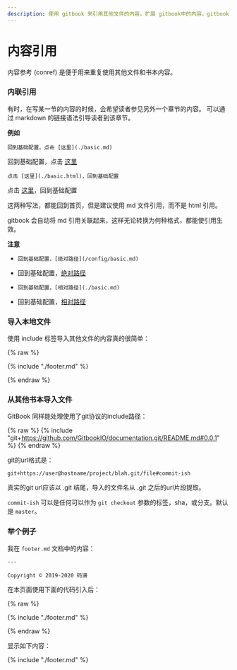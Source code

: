 ```yaml
---
description: 使用 gitbook 来引用其他文件的内容，扩展 gitbook中的内容，gitbook导入本地或互联网上的资源，
---
```

# 内容引用

内容参考 (conref) 是便于用来重复使用其他文件和书本内容。


### 内联引用

有时，在写某一节的内容的时候，会希望读者参见另外一个章节的内容。
可以通过 markdown 的链接语法引导读者到该章节。

**例如**

`回到基础配置，点击 [这里](./basic.md)`

回到基础配置，点击 [这里](./basic.md)

`点击 [这里](./basic.html)，回到基础配置`

点击 [这里](./basic.html)，回到基础配置

这两种写法，都能回到首页，但是建议使用 md 文件引用，而不是 html 引用。

gitbook 会自动将 md 引用关联起来，这样无论转换为何种格式，都能使引用生效。

**注意**

- `回到基础配置，[绝对路径](/config/basic.md)` 
- 回到基础配置，[绝对路径](/config/basic.md)

- `回到基础配置，[相对路径](./basic.md)` 
- 回到基础配置，[相对路径](./basic.md)


### 导入本地文件

使用 include 标签导入其他文件的内容真的很简单：

{% raw %}

{% include "./footer.md" %}

{% endraw %}

### 从其他书本导入文件

GitBook 同样能处理使用了git协议的include路径：

{% raw %}
{% include "git+https://github.com/GitbookIO/documentation.git/README.md#0.0.1" %}
{% endraw %}

git的url格式是：

`git+https://user@hostname/project/blah.git/file#commit-ish`

真实的git url应该以 .git 结尾，导入的文件名从 .git 之后的url片段提取。

`commit-ish` 可以是任何可以作为 `git checkout` 参数的标签，sha，或分支。默认是 `master`。

### 举个例子

我在 `footer.md` 文档中的内容：

```
---

Copyright © 2019-2020 码谱
```

在本页面使用下面的代码引入后：

{% raw %}

{% include "./footer.md" %}

{% endraw %}

显示如下内容：

{% include "./footer.md" %}